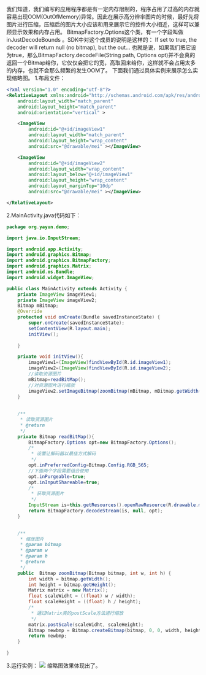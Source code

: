 我们知道，我们编写的应用程序都是有一定内存限制的，程序占用了过高的内存就容易出现OOM(OutOfMemory)异常。因此在展示高分辨率图片的时候，最好先将图片进行压缩，压缩后的图片大小应该和用来展示它的控件大小相近，这样可以兼顾显示效果和内存占用。
BitmapFactory.Options这个类，有一个字段叫做 inJustDecodeBounds 。SDK中对这个成员的说明是这样的：
If set to true, the decoder will return null (no bitmap), but the out…
也就是说，如果我们把它设为true，那么BitmapFactory.decodeFile(String path, Options opt)并不会真的返回一个Bitmap给你，它仅仅会把它的宽，高取回来给你，这样就不会占用太多的内存，也就不会那么频繁的发生OOM了。
下面我们通过具体实例来展示怎么实现缩略图。
1.布局文件：
```xml
<?xml version="1.0" encoding="utf-8"?>
<RelativeLayout xmlns:android="http://schemas.android.com/apk/res/android"
    android:layout_width="match_parent"
    android:layout_height="match_parent"
    android:orientation="vertical" >

    <ImageView
        android:id="@+id/imageView1"
        android:layout_width="match_parent"
        android:layout_height="wrap_content"
        android:src="@drawable/mei" ></ImageView>

    <ImageView
        android:id="@+id/imageView2"
        android:layout_width="wrap_content"
        android:layout_below="@+id/imageView1"
        android:layout_height="wrap_content"
        android:layout_marginTop="10dp"
        android:src="@drawable/mei" ></ImageView>

</RelativeLayout>
```

2.MainActivity.java代码如下：
```java
package org.yayun.demo;

import java.io.InputStream;

import android.app.Activity;
import android.graphics.Bitmap;
import android.graphics.BitmapFactory;
import android.graphics.Matrix;
import android.os.Bundle;
import android.widget.ImageView;

public class MainActivity extends Activity {
	private ImageView imageView1;
	private ImageView imageView2;
	Bitmap mBitmap;
	@Override
	protected void onCreate(Bundle savedInstanceState) {
		super.onCreate(savedInstanceState);
		setContentView(R.layout.main);
		initView();
	
	}

	private void initView(){
		imageView1=(ImageView)findViewById(R.id.imageView1);
		imageView2=(ImageView)findViewById(R.id.imageView2);
		//读取资源图片
		mBitmap=readBitMap();
		//对资源图片进行缩放
		imageView2.setImageBitmap(zoomBitmap(mBitmap, mBitmap.getWidth()/4, mBitmap.getHeight()/4));
	}
	
	
	/**
	 * 读取资源图片
	 * @return 
	 */
	private Bitmap readBitMap(){
		BitmapFactory.Options opt=new BitmapFactory.Options();
		/*
		 * 设置让解码器以最佳方式解码
		 */
		opt.inPreferredConfig=Bitmap.Config.RGB_565;
		//下面两个字段需要组合使用
		opt.inPurgeable=true;
		opt.inInputShareable=true;
		/*
		 * 获取资源图片
		 */
		InputStream is=this.getResources().openRawResource(R.drawable.mei);
		return BitmapFactory.decodeStream(is, null, opt);
	}

	
	/**
	 * 缩放图片
	 * @param bitmap
	 * @param w
	 * @param h
	 * @return
	 */
	public  Bitmap zoomBitmap(Bitmap bitmap, int w, int h) {
		int width = bitmap.getWidth();
		int height = bitmap.getHeight();
		Matrix matrix = new Matrix();
		float scaleWidht = ((float) w / width);
		float scaleHeight = ((float) h / height);
		/*
		 * 通过Matrix类的postScale方法进行缩放
		 */
		matrix.postScale(scaleWidht, scaleHeight);
		Bitmap newbmp = Bitmap.createBitmap(bitmap, 0, 0, width, height, matrix, true);
		return newbmp;
	}
	
}

```
3.运行实例：
![](http://img.blog.csdn.net/20150605084450324?watermark/2/text/aHR0cDovL2Jsb2cuY3Nkbi5uZXQveWF5dW4wNTE2/font/5a6L5L2T/fontsize/400/fill/I0JBQkFCMA==/dissolve/70/gravity/Center)
缩略图效果体现出了。
